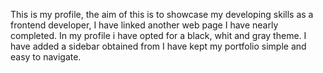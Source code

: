 This is my profile, the aim of this is to showcase my developing skills as a frontend developer, I have linked another web page I have nearly completed.
In my profile  i have opted for a black, whit and gray theme.
I have added a sidebar obtained from [
](https://www.w3schools.com/howto/tryit.asp?filename=tryhow_js_collapse_sidepanel) 
I have kept my portfolio simple and easy to navigate.

